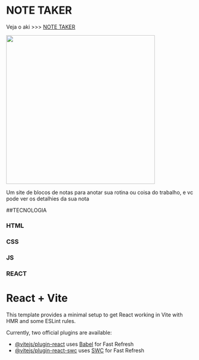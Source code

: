 # NOTE TAKER

Veja o aki >>> <a href="https://note-taker-drab.vercel.app/">NOTE TAKER</a> 

<img src="https://i.pinimg.com/736x/4e/60/a3/4e60a3d83d1cc654400476f56c3d6b7a.jpg" height="400px"  />

Um site de blocos de notas para  anotar sua rotina ou coisa do trabalho, e vc pode ver os detalhies  da sua nota

##TECNOLOGIA

### HTML
### CSS
### JS
### REACT

# React + Vite

This template provides a minimal setup to get React working in Vite with HMR and some ESLint rules.

Currently, two official plugins are available:

- [@vitejs/plugin-react](https://github.com/vitejs/vite-plugin-react/blob/main/packages/plugin-react/README.md) uses [Babel](https://babeljs.io/) for Fast Refresh
- [@vitejs/plugin-react-swc](https://github.com/vitejs/vite-plugin-react-swc) uses [SWC](https://swc.rs/) for Fast Refresh
